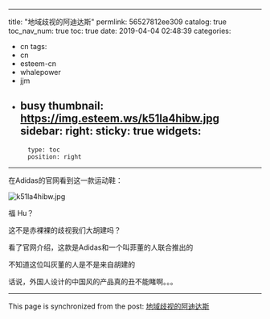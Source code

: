 
---
title: "地域歧视的阿迪达斯"
permlink: 56527812ee309
catalog: true
toc_nav_num: true
toc: true
date: 2019-04-04 02:48:39
categories:
- cn
tags:
- cn
- esteem-cn
- whalepower
- jjm
- busy
thumbnail: https://img.esteem.ws/k51la4hibw.jpg
sidebar:
    right:
        sticky: true
widgets:
    -
        type: toc
        position: right
---


在Adidas的官网看到这一款运动鞋：

![k51la4hibw.jpg](https://img.esteem.ws/k51la4hibw.jpg)

福 Hu？

这不是赤裸裸的歧视我们大胡建吗？

看了官网介绍，这款是Adidas和一个叫菲董的人联合推出的

不知道这位叫灰董的人是不是来自胡建的

话说，外国人设计的中国风的产品真的丑不能睹啊。。。


- - -

This page is synchronized from the post: [地域歧视的阿迪达斯](https://steemit.com/@ericet/56527812ee309)
